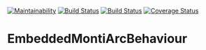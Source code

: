 <!-- (c) https://github.com/MontiCore/monticore -->
  [![Maintainability](https://api.codeclimate.com/v1/badges/0a0cec05358164a3a8bb/maintainability)](https://codeclimate.com/github/EmbeddedMontiArc/EmbeddedMontiArcBehaviour/maintainability)
  [![Build Status](https://travis-ci.org/EmbeddedMontiArc/EmbeddedMontiArcBehaviour.svg?branch=master)](https://travis-ci.org/EmbeddedMontiArc/EmbeddedMontiArcBehaviour)
  [![Build Status](https://circleci.com/gh/EmbeddedMontiArc/EmbeddedMontiArcBehaviour/tree/master.svg?style=shield&circle-token=:circle-token)](https://circleci.com/gh/EmbeddedMontiArc/EmbeddedMontiArcBehaviour/tree/master)
[![Coverage Status](https://coveralls.io/repos/github/EmbeddedMontiArc/EmbeddedMontiArcBehaviour/badge.svg?branch=master)](https://coveralls.io/github/EmbeddedMontiArc/EmbeddedMontiArcBehaviour?branch=master)

# EmbeddedMontiArcBehaviour
